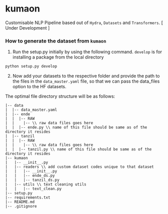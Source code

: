 # kumaon
Customisable NLP Pipeline based out of `Hydra`, `Datasets` and `Transformers`. [ Under Development ]

### How to generate the dataset from `kumaon`

1. Run the setup.py initially by using the following command. `develop` is for installing a package from the local directory 
  ```python
  python setup.py develop
  ```
2. Now add your datasets to the respective folder and provide the path to the files in the `data_master.yaml` file, so that we can pass the data_files option to the HF datasets.

The optimal file directory structure will be as follows:
```
|-- data
|  |-- data_master.yaml
|  |-- ende
|  |  |-- RAW
|  |    |-- \\ raw data files goes here
|  |  |-- ende.py \\ name of this file should be same as of the directory it resides
|  |-- tanzil
|  |  |-- RAW
|  |    |-- \\ raw data files goes here
|  |  |-- tanzil.py \\ name of this file should be same as of the directory it resides
|-- kumaon
|   |-- __init__.py
|   |-- readers \\ add custom dataset codes unique to that dataset
|   |   |-- __init__.py
|   |   |-- ende_ds.py 
|   |   |-- tanzil_ds.py
|   |-- utils \\ text cleaning utils
|   |   |-- text_clean.py
|-- setup.py
|-- requirements.txt
|-- README.md
|-- .gitignore
```
